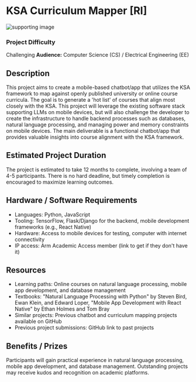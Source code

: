 # KSA Curriculum Mapper [RI]
![supporting image]()

### Project Difficulty
Challenging
**Audience:** Computer Science (CS) / Electrical Engineering (EE)

## Description
This project aims to create a mobile-based chatbot/app that utilizes the KSA framework to map against openly published university or online course curricula. The goal is to generate a 'hot list' of courses that align most closely with the KSA. This project will leverage the existing software stack supporting LLMs on mobile devices, but will also challenge the developer to create the infrastructure to handle backend processes such as databases, natural language processing, and managing power and memory constraints on mobile devices. The main deliverable is a functional chatbot/app that provides valuable insights into course alignment with the KSA framework.

## Estimated Project Duration
The project is estimated to take 12 months to complete, involving a team of 4-5 participants. There is no hard deadline, but timely completion is encouraged to maximize learning outcomes.

## Hardware / Software Requirements
- Languages: Python, JavaScript
- Tooling: TensorFlow, Flask/Django for the backend, mobile development frameworks (e.g., React Native)
- Hardware: Access to mobile devices for testing, computer with internet connectivity
- IP access: Arm Academic Access member (link to get if they don't have it)

## Resources
- Learning paths: Online courses on natural language processing, mobile app development, and database management
- Textbooks: "Natural Language Processing with Python" by Steven Bird, Ewan Klein, and Edward Loper, "Mobile App Development with React Native" by Ethan Holmes and Tom Bray
- Similar projects: Previous chatbot and curriculum mapping projects available on GitHub
- Previous project submissions: GitHub link to past projects

## Benefits / Prizes
Participants will gain practical experience in natural language processing, mobile app development, and database management. Outstanding projects may receive kudos and recognition on academic platforms.